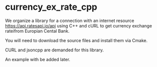 # currency_ex_rate_cpp
We organize a library for a connection with an internet resource https://api.ratesapi.io/api using C++ and cURL to get currency exchange rateifrom Europian Cental Bank.

You will need to download the source files and install them via Cmake.

CURL and jsoncpp are demanded for this library.


An example with be added later.

